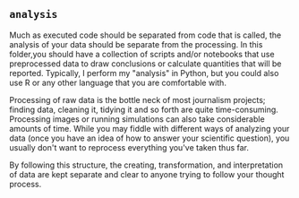 ## `analysis`

Much as executed code should be separated from code that is called, the analysis of your data should be separate from the processing. In this folder,you should have a collection of scripts and/or notebooks that use preprocessed data to draw conclusions or calculate quantities that will be reported. Typically, I perform my "analysis" in Python, but you could also use R or any other language that you are comfortable with.

Processing of raw data is the bottle neck of most journalism projects; finding data, cleaning it, tidying it and so forth are quite time-consuming. Processing images or running simulations can also take considerable amounts of time. While you may fiddle with different ways of analyzing your data (once you have an idea of how to answer your scientific question), you usually don't want to reprocess everything you've taken thus far.

By following this structure, the creating, transformation, and interpretation of data are kept separate and clear to anyone trying to follow your thought process. 

